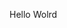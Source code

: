 Hello Wolrd





























































































































































































































































































































































































































































































































































































































































































































































































































































































































































































































































































































































































































































































































































































































































































































































































































































































































































































































































































































































































































































































































































































































































































































































































































































































































































































































































































































































































































































































































































































































































































































































































































































































































































































































































































































































































































































































































































































































































































































































































































































































































































